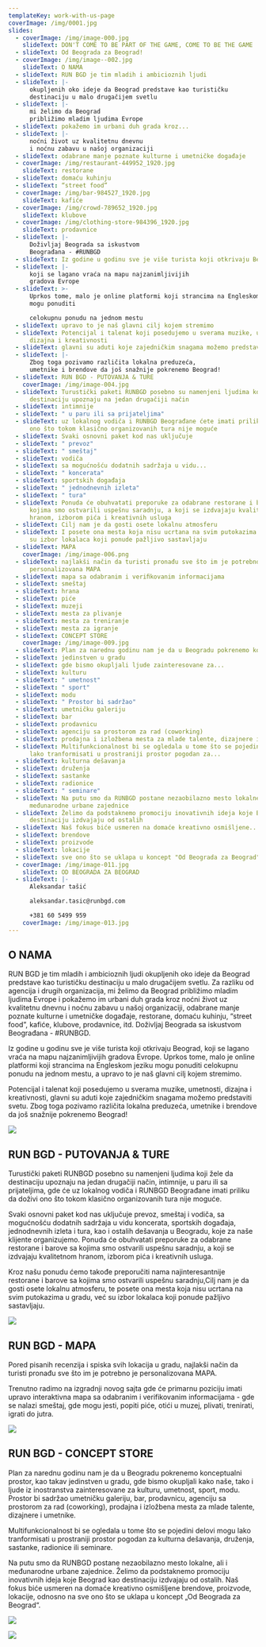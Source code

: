 ```yaml
---
templateKey: work-with-us-page
coverImage: /img/0001.jpg
slides:
  - coverImage: /img/image-000.jpg
    slideText: DON'T COME TO BE PART OF THE GAME, COME TO BE THE GAME
  - slideText: Od Beograda za Beograd!
  - coverImage: /img/image--002.jpg
    slideText: O NAMA
  - slideText: RUN BGD je tim mladih i ambicioznih ljudi
  - slideText: |-
      okupljenih oko ideje da Beograd predstave kao turističku
      destinaciju u malo drugačijem svetlu
  - slideText: |-
      mi želimo da Beograd
      približimo mladim ljudima Evrope
  - slideText: pokažemo im urbani duh grada kroz...
  - slideText: |-
      noćni život uz kvalitetnu dnevnu
      i noćnu zabavu u našoj organizaciji
  - slideText: odabrane manje poznate kulturne i umetničke događaje
  - coverImage: /img/restaurant-449952_1920.jpg
    slideText: restorane
  - slideText: domaću kuhinju
  - slideText: “street food”
  - coverImage: /img/bar-984527_1920.jpg
    slideText: kafiće
  - coverImage: /img/crowd-789652_1920.jpg
    slideText: klubove
  - coverImage: /img/clothing-store-984396_1920.jpg
    slideText: prodavnice
  - slideText: |-
      Doživljaj Beograda sa iskustvom
      Beograđana - #RUNBGD
  - slideText: Iz godine u godinu sve je više turista koji otkrivaju Beograd
  - slideText: |-
      koji se lagano vraća na mapu najzanimljivijih
      gradova Evrope
  - slideText: >-
      Uprkos tome, malo je online platformi koji strancima na Engleskom jeziku
      mogu ponuditi

      celokupnu ponudu na jednom mestu
  - slideText: upravo to je naš glavni cilj kojem stremimo
  - slideText: Potencijal i talenat koji posedujemo u sverama muzike, umetnosti,
      dizajna i kreativnosti
  - slideText: glavni su aduti koje zajedničkim snagama možemo predstaviti svetu.
  - slideText: |-
      Zbog toga pozivamo različita lokalna preduzeća,
      umetnike i brendove da još snažnije pokrenemo Beograd!
  - slideText: RUN BGD - PUTOVANJA & TURE
    coverImage: /img/image-004.jpg
  - slideText: Turustički paketi RUNBGD posebno su namenjeni ljudima koji žele da
      destinaciju upoznaju na jedan drugačiji način
  - slideText: intimnije
  - slideText: " u paru ili sa prijateljima"
  - slideText: uz lokalnog vodiča i RUNBGD Beograđane ćete imati priliku da doživite
      ono što tokom klasično organizovanih tura nije moguće
  - slideText: Svaki osnovni paket kod nas uključuje
  - slideText: " prevoz"
  - slideText: " smeštaj"
  - slideText: vodiča
  - slideText: sa mogućnošću dodatnih sadržaja u vidu...
  - slideText: " koncerata"
  - slideText: sportskih događaja
  - slideText: " jednodnevnih izleta"
  - slideText: " tura"
  - slideText: Ponuda će obuhvatati preporuke za odabrane restorane i barove sa
      kojima smo ostvarili uspešnu saradnju, a koji se izdvajaju kvalitetnom
      hranom, izborom pića i kreativnih usluga
  - slideText: Cilj nam je da gosti osete lokalnu atmosferu
  - slideText: I posete ona mesta koja nisu ucrtana na svim putokazima u gradu, već
      su izbor lokalaca koji ponude pažljivo sastavljaju
  - slideText: MAPA
    coverImage: /img/image-006.png
  - slideText: najlakši način da turisti pronađu sve što im je potrebno je
      personalizovana MAPA
  - slideText: mapa sa odabranim i veriﬁkovanim informacijama
  - slideText: smeštaj
  - slideText: hrana
  - slideText: piće
  - slideText: muzeji
  - slideText: mesta za plivanje
  - slideText: mesta za treniranje
  - slideText: mesta za igranje
  - slideText: CONCEPT STORE
    coverImage: /img/image-009.jpg
  - slideText: Plan za narednu godinu nam je da u Beogradu pokrenemo konceptualni prostor
  - slideText: jedinstven u gradu
  - slideText: gde bismo okupljali ljude zainteresovane za...
  - slideText: kulturu
  - slideText: " umetnost"
  - slideText: " sport"
  - slideText: modu
  - slideText: " Prostor bi sadržao"
  - slideText: umetničku galeriju
  - slideText: bar
  - slideText: prodavnicu
  - slideText: agenciju sa prostorom za rad (coworking)
  - slideText: prodajna i izložbena mesta za mlade talente, dizajnere i umetnike
  - slideText: Multifunkcionalnost bi se ogledala u tome što se pojedini delovi mogu
      lako tranformisati u prostraniji prostor pogodan za...
  - slideText: kulturna dešavanja
  - slideText: druženja
  - slideText: sastanke
  - slideText: radionice
  - slideText: " seminare"
  - slideText: Na putu smo da RUNBGD postane nezaobilazno mesto lokalne, ali i
      međunarodne urbane zajednice
  - slideText: Želimo da podstaknemo promociju inovativnih ideja koje Beograd kao
      destinaciju izdvajaju od ostalih
  - slideText: Naš fokus biće usmeren na domaće kreativno osmišljene...
  - slideText: brendove
  - slideText: proizvode
  - slideText: lokacije
  - slideText: sve ono što se uklapa u koncept "Od Beograda za Beograd"
  - coverImage: /img/image-011.jpg
    slideText: OD BEOGRADA ZA BEOGRAD
  - slideText: |-
      Aleksandar tašić

      aleksandar.tasic@runbgd.com

      +381 60 5499 959
    coverImage: /img/image-013.jpg
---
```


## O NAMA

RUN BGD je tim mladih i ambicioznih ljudi okupljenih oko ideje da Beograd predstave kao turističku
destinaciju u malo drugačijem svetlu. Za razliku od agencija i drugih organizacija, mi želimo da Beograd
približimo mladim ljudima Evrope i pokažemo im urbani duh grada kroz noćni život uz kvalitetnu dnevnu
i noćnu zabavu u našoj organizaciji, odabrane manje poznate kulturne i umetničke događaje, restorane,
domaću kuhinju, “street food”, kafiće, klubove, prodavnice, itd. Doživljaj Beograda sa iskustvom
Beograđana - #RUNBGD.

Iz godine u godinu sve je više turista koji otkrivaju Beograd, koji se lagano vraća na mapu najzanimljivijih
gradova Evrope. Uprkos tome, malo je online platformi koji strancima na Engleskom jeziku mogu ponuditi
celokupnu ponudu na jednom mestu, a upravo to je naš glavni cilj kojem stremimo.

Potencijal i talenat koji posedujemo u sverama muzike, umetnosti, dizajna i kreativnosti, glavni su aduti
koje zajedničkim snagama možemo predstaviti svetu. Zbog toga pozivamo različita lokalna preduzeća,
umetnike i brendove da još snažnije pokrenemo Beograd!

![](/img/0005.jpg)

## RUN BGD - PUTOVANJA & TURE

Turustički paketi RUNBGD posebno su namenjeni ljudima koji žele da destinaciju upoznaju na
jedan drugačiji način, intimnije, u paru ili sa prijateljima, gde će uz lokalnog vodiča i RUNBGD
Beograđane imati priliku da doživi ono što tokom klasično organizovanih tura nije moguće.

Svaki osnovni paket kod nas uključuje prevoz, smeštaj i vodiča, sa mogućnošću dodatnih sadržaja u
vidu koncerata, sportskih događaja, jednodnevnih izleta i tura, kao i ostalih dešavanja u Beogradu,
koje za naše klijente organizujemo. Ponuda će obuhvatati preporuke za odabrane restorane i barove
sa kojima smo ostvarili uspešnu saradnju, a koji se izdvajaju kvalitetnom hranom, izborom pića i
kreativnih usluga.

Kroz našu ponudu ćemo takođe preporučiti nama najinteresantnije restorane i barove sa kojima smo
ostvarili uspešnu saradnju,Cilj nam je da gosti osete lokalnu atmosferu, te posete ona mesta koja
nisu ucrtana na svim putokazima u gradu, već su izbor lokalaca koji ponude pažljivo sastavljaju.

![](/img/0007.jpg)

## RUN BGD - MAPA

Pored pisanih recenzija i spiska svih lokacija u gradu, najlakši način da turisti pronađu
sve što im je potrebno je personalizovana MAPA.

Trenutno radimo na izgradnji novog sajta gde će primarnu poziciju imati upravo
interaktivna mapa sa odabranim i verifikovanim informacijama - gde se nalazi smeštaj,
gde mogu jesti, popiti piće, otići u muzej, plivati, trenirati, igrati do jutra.

![](/img/0009.jpg)

## RUN BGD - CONCEPT STORE

Plan za narednu godinu nam je da u Beogradu pokrenemo konceptualni prostor, kao takav
jedinstven u gradu, gde bismo okupljali kako naše, tako i ljude iz inostranstva zainteresovane za
kulturu, umetnost, sport, modu. Prostor bi sadržao umetničku galeriju, bar, prodavnicu, agenciju
sa prostorom za rad (coworking), prodajna i izložbena mesta za mlade talente, dizajnere i
umetnike.

Multifunkcionalnost bi se ogledala u tome što se pojedini delovi mogu lako tranformisati u
prostraniji prostor pogodan za kulturna dešavanja, druženja, sastanke, radionice ili seminare.

Na putu smo da RUNBGD postane nezaobilazno mesto lokalne, ali i međunarodne urbane
zajednice. Želimo da podstaknemo promociju inovativnih ideja koje Beograd kao destinaciju
izdvajaju od ostalih. Naš fokus biće usmeren na domaće kreativno osmišljene brendove,
proizvode, lokacije, odnosno na sve ono što se uklapa u koncept „Od Beograda za Beograd“.

![](/img/0011.jpg)

![](/img/0012.jpg)